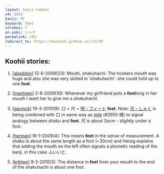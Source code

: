 ```yaml
---
layout: kanji-remain
v4: 2953
kanji: 呎
keyword: feet
strokes: 7
on-yomi: シャク
permalink: /呎/
redirect_to: https://hochanh.github.io/rtk/呎
---
```


## Koohii stories: 

1) [<a href="http://kanji.koohii.com/profile/abaddon">abaddon</a>] 12-6-2008(23): Mouth, shakuhachi: The hookers <em>mouth</em> was huge and also she was very skilled in &#039;<em>shakuhachi</em>&#039;: she could hold up to one <strong>foot</strong>.

2) [<a href="http://kanji.koohii.com/profile/mantixen">mantixen</a>] 2-8-2009(10): Whenever my girlfriend puts a <strong>foot</strong>long in her <em>mouth</em> I want her to give me a <em>shakuhachi</em>.

3) [<a href="http://kanji.koohii.com/profile/gavmck">gavmck</a>] 19-3-2010(9): 口 + 尺 = <a href="midori://search?text=呎・フィート">呎・フィート</a> <strong> feet</strong>. Note: <a href="midori://search?text=尺・しゃく">尺・しゃく</a> is being combined with 口 in same way as <a href="../v4/2950.html">mile</a> (#2950 哩) to signal analogy between <em>shaku</em> and<strong> feet</strong>. 尺 is about 3ocm - slightly under a foot.

4) [<a href="http://kanji.koohii.com/profile/herman">herman</a>] 16-1-2009(4): This means<strong> feet</strong> in the sense of measurement. A shaku is about the same length as a foot (~30cm) and Heisig explains that adding the mouth on the left often signals a phonetic reading of the kanji, in this case ふいいと.

5) [<a href="http://kanji.koohii.com/profile/krbtwo">krbtwo</a>] 9-2-2010(3): The distance in<strong> feet</strong> from your mouth to the end of the shakuhachi is about one foot.

